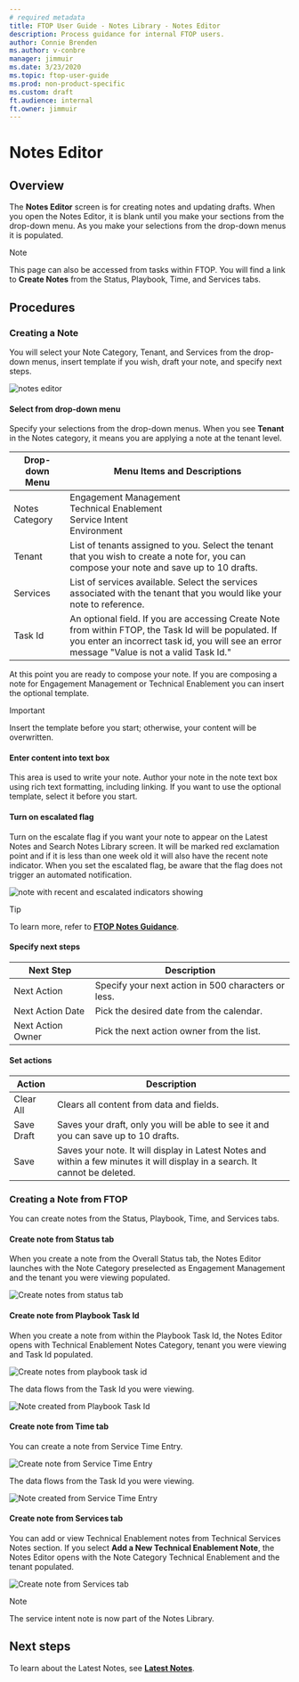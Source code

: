 ```yaml
---
# required metadata
title: FTOP User Guide - Notes Library - Notes Editor
description: Process guidance for internal FTOP users.
author: Connie Brenden
ms.author: v-conbre
manager: jimmuir
ms.date: 3/23/2020
ms.topic: ftop-user-guide
ms.prod: non-product-specific
ms.custom: draft
ft.audience: internal
ft.owner: jimmuir
---
```

# Notes Editor

## Overview

The **Notes Editor** screen is for creating notes and updating drafts. When you open the Notes Editor, it is blank until you make your sections from the drop-down menu. As you make your selections from the drop-down menus it is populated.

>[!NOTE]
>This page can also be accessed from tasks within FTOP. You will find a link to **Create Notes** from the Status, Playbook, Time, and Services tabs.

## Procedures

### Creating a Note

You will select your Note Category, Tenant, and Services from the drop-down menus, insert template if you wish, draft your note, and specify next steps.

![notes editor](media/notes-editor/notes-editor.png)

#### Select from drop-down menu

Specify your selections from the drop-down menus. When you see **Tenant** in the Notes category, it means you are applying a note at the tenant level.

|Drop-down Menu |Menu Items and Descriptions  |
|---------|---------|
|Notes Category    |Engagement Management<br>Technical Enablement<br>Service Intent<br>Environment         |
|Tenant   |List of tenants assigned to you. Select the tenant that you wish to create a note for, you can compose your note and save up to 10 drafts.          |
|Services    |List of services available. Select the services associated with the tenant that you would like your note to reference.   |
|Task Id    |An optional field. If you are accessing Create Note from within FTOP, the Task Id will be populated. If you enter an incorrect task id, you will see an error message "Value is not a valid Task Id."  |

At this point you are ready to compose your note. If you are composing a note for Engagement Management or Technical Enablement you can insert the optional template.

>[!IMPORTANT]
>Insert the template before you start; otherwise, your content will be overwritten.

#### Enter content into text box

This area is used to write your note. Author your note in the note text box using rich text formatting, including linking. If you want to use the optional template, select it before you start.

#### Turn on escalated flag

Turn on the escalate flag if you want your note to appear on the Latest Notes and Search Notes Library screen. It will be marked red exclamation point and if it is less than one week old it will also have the recent note indicator. When you set the escalated flag, be aware that the flag does not trigger an automated notification.

![note with recent and escalated indicators showing](media/notes-editor/note-with-recent-and-escalated-indicators-showing.png)

>[!TIP]
>To learn more, refer to [**FTOP Notes Guidance**](https://aka.ms/FTNotesGuidance).

#### Specify next steps

|Next Step  |Description  |
|---------|---------|
|Next Action     |Specify your next action in 500 characters or less.         |
|Next Action Date  |Pick the desired date from the calendar.         |
|Next Action Owner   |Pick the next action owner from the list.         |

#### Set actions

|Action  |Description  |
|---------|---------|
|Clear All     |Clears all content from data and fields.         |
|Save Draft  |Saves your draft, only you will be able to see it and you can save up to 10 drafts.       |
|Save   |Saves your note. It will display in Latest Notes and within a few minutes it will display in a search. It cannot be deleted.         |

### Creating a Note from FTOP

You can create notes from the Status, Playbook, Time, and Services tabs.

#### Create note from Status tab

When you create a note from the Overall Status tab, the Notes Editor launches with the Note Category preselected as Engagement Management and the tenant you were viewing populated.

![Create notes from status tab](media/notes-editor/create-notes-from-status-tab.png)

#### Create note from Playbook Task Id

When you create a note from within the Playbook Task Id, the Notes Editor opens with Technical Enablement Notes Category, tenant you were viewing and Task Id populated.

![Create notes from playbook task id](media/notes-editor/create-notes-from-playbook-task-id.png)

The data flows from the Task Id you were viewing.

![Note created from Playbook Task Id](media/notes-editor/note-created-from-playbook-task-id.png)

#### Create note from Time tab

You can create a note from Service Time Entry.

![Create note from Service Time Entry](media/notes-editor/create-notes-from-service-time-entry.png)

The data flows from the Task Id you were viewing.

![Note created from Service Time Entry](media/notes-editor/note-created-from-service-time-entry.png)

#### Create note from Services tab

You can add or view Technical Enablement notes from Technical Services Notes section. If you select **Add a New Technical Enablement Note**, the Notes Editor opens with the Note Category Technical Enablement and the tenant populated.

![Create note from Services tab](media/notes-editor/create-notes-from-services-tab.png)

>[!NOTE]
>The service intent note is now part of the Notes Library.

## Next steps

To learn about the Latest Notes, see [**Latest Notes**](notes-library-latest-notes.md).
